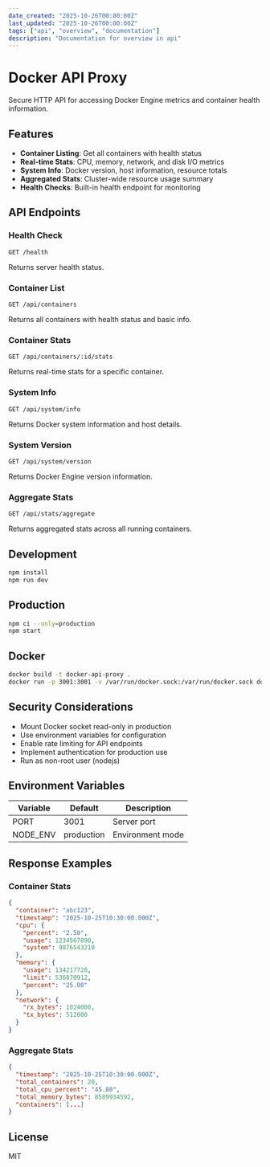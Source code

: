```yaml
---
date_created: "2025-10-26T00:00:00Z"
last_updated: "2025-10-26T00:00:00Z"
tags: ["api", "overview", "documentation"]
description: "Documentation for overview in api"
---
```

# Docker API Proxy

Secure HTTP API for accessing Docker Engine metrics and container health information.

## Features

- **Container Listing**: Get all containers with health status
- **Real-time Stats**: CPU, memory, network, and disk I/O metrics
- **System Info**: Docker version, host information, resource totals
- **Aggregated Stats**: Cluster-wide resource usage summary
- **Health Checks**: Built-in health endpoint for monitoring

## API Endpoints

### Health Check
```
GET /health
```
Returns server health status.

### Container List
```
GET /api/containers
```
Returns all containers with health status and basic info.

### Container Stats
```
GET /api/containers/:id/stats
```
Returns real-time stats for a specific container.

### System Info
```
GET /api/system/info
```
Returns Docker system information and host details.

### System Version
```
GET /api/system/version
```
Returns Docker Engine version information.

### Aggregate Stats
```
GET /api/stats/aggregate
```
Returns aggregated stats across all running containers.

## Development

```bash
npm install
npm run dev
```

## Production

```bash
npm ci --only=production
npm start
```

## Docker

```bash
docker build -t docker-api-proxy .
docker run -p 3001:3001 -v /var/run/docker.sock:/var/run/docker.sock docker-api-proxy
```

## Security Considerations

- Mount Docker socket read-only in production
- Use environment variables for configuration
- Enable rate limiting for API endpoints
- Implement authentication for production use
- Run as non-root user (nodejs)

## Environment Variables

| Variable | Default | Description |
|----------|---------|-------------|
| PORT     | 3001    | Server port |
| NODE_ENV | production | Environment mode |

## Response Examples

### Container Stats
```json
{
  "container": "abc123",
  "timestamp": "2025-10-25T10:30:00.000Z",
  "cpu": {
    "percent": "2.50",
    "usage": 1234567890,
    "system": 9876543210
  },
  "memory": {
    "usage": 134217728,
    "limit": 536870912,
    "percent": "25.00"
  },
  "network": {
    "rx_bytes": 1024000,
    "tx_bytes": 512000
  }
}
```

### Aggregate Stats
```json
{
  "timestamp": "2025-10-25T10:30:00.000Z",
  "total_containers": 20,
  "total_cpu_percent": "45.80",
  "total_memory_bytes": 8589934592,
  "containers": [...]
}
```

## License

MIT

